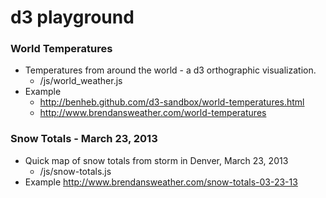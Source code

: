 # d3 playground

### World Temperatures
* Temperatures from around the world - a d3 orthographic visualization. 
  * /js/world_weather.js
* Example
  * http://benheb.github.com/d3-sandbox/world-temperatures.html
  * http://www.brendansweather.com/world-temperatures

### Snow Totals - March 23, 2013
* Quick map of snow totals from storm in Denver, March 23, 2013
  * /js/snow-totals.js
* Example
  http://www.brendansweather.com/snow-totals-03-23-13
